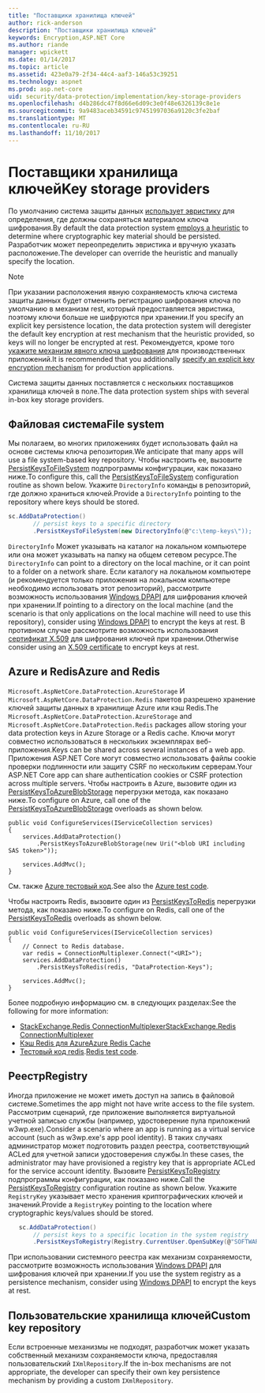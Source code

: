 ```yaml
---
title: "Поставщики хранилища ключей"
author: rick-anderson
description: "Поставщики хранилища ключей"
keywords: Encryption,ASP.NET Core
ms.author: riande
manager: wpickett
ms.date: 01/14/2017
ms.topic: article
ms.assetid: 423e0a79-2f34-44c4-aaf3-146a53c39251
ms.technology: aspnet
ms.prod: asp.net-core
uid: security/data-protection/implementation/key-storage-providers
ms.openlocfilehash: d4b286dc47f8d66e6d09c3e0f48e6326139c8e1e
ms.sourcegitcommit: 9a9483aceb34591c97451997036a9120c3fe2baf
ms.translationtype: MT
ms.contentlocale: ru-RU
ms.lasthandoff: 11/10/2017
---
```

# <a name="key-storage-providers"></a><span data-ttu-id="1c322-104">Поставщики хранилища ключей</span><span class="sxs-lookup"><span data-stu-id="1c322-104">Key storage providers</span></span>

<a name="data-protection-implementation-key-storage-providers"></a>

<span data-ttu-id="1c322-105">По умолчанию система защиты данных [использует эвристику](xref:security/data-protection/configuration/default-settings) для определения, где должны сохраняться материалом ключа шифрования.</span><span class="sxs-lookup"><span data-stu-id="1c322-105">By default the data protection system [employs a heuristic](xref:security/data-protection/configuration/default-settings) to determine where cryptographic key material should be persisted.</span></span> <span data-ttu-id="1c322-106">Разработчик может переопределить эвристика и вручную указать расположение.</span><span class="sxs-lookup"><span data-stu-id="1c322-106">The developer can override the heuristic and manually specify the location.</span></span>

> [!NOTE]
> <span data-ttu-id="1c322-107">При указании расположения явную сохраняемость ключа система защиты данных будет отменить регистрацию шифрования ключа по умолчанию в механизм rest, который предоставляется эвристика, поэтому ключи больше не шифруются при хранении.</span><span class="sxs-lookup"><span data-stu-id="1c322-107">If you specify an explicit key persistence location, the data protection system will deregister the default key encryption at rest mechanism that the heuristic provided, so keys will no longer be encrypted at rest.</span></span> <span data-ttu-id="1c322-108">Рекомендуется, кроме того [укажите механизм явного ключа шифрования](key-encryption-at-rest.md#data-protection-implementation-key-encryption-at-rest-providers) для производственных приложений.</span><span class="sxs-lookup"><span data-stu-id="1c322-108">It is recommended that you additionally [specify an explicit key encryption mechanism](key-encryption-at-rest.md#data-protection-implementation-key-encryption-at-rest-providers) for production applications.</span></span>

<span data-ttu-id="1c322-109">Система защиты данных поставляется с нескольких поставщиков хранилища ключей в поле.</span><span class="sxs-lookup"><span data-stu-id="1c322-109">The data protection system ships with several in-box key storage providers.</span></span>

## <a name="file-system"></a><span data-ttu-id="1c322-110">Файловая система</span><span class="sxs-lookup"><span data-stu-id="1c322-110">File system</span></span>

<span data-ttu-id="1c322-111">Мы полагаем, во многих приложениях будет использовать файл на основе системы ключа репозитория.</span><span class="sxs-lookup"><span data-stu-id="1c322-111">We anticipate that many apps will use a file system-based key repository.</span></span> <span data-ttu-id="1c322-112">Чтобы настроить ее, вызовите [PersistKeysToFileSystem](https://github.com/aspnet/DataProtection/blob/rel/1.1.0/src/Microsoft.AspNetCore.DataProtection/DataProtectionBuilderExtensions.cs) подпрограммы конфигурации, как показано ниже.</span><span class="sxs-lookup"><span data-stu-id="1c322-112">To configure this, call the [PersistKeysToFileSystem](https://github.com/aspnet/DataProtection/blob/rel/1.1.0/src/Microsoft.AspNetCore.DataProtection/DataProtectionBuilderExtensions.cs) configuration routine as shown below.</span></span> <span data-ttu-id="1c322-113">Укажите `DirectoryInfo` команды в репозиторий, где должно храниться ключей.</span><span class="sxs-lookup"><span data-stu-id="1c322-113">Provide a `DirectoryInfo` pointing to the repository where keys should be stored.</span></span>

```csharp
sc.AddDataProtection()
       // persist keys to a specific directory
       .PersistKeysToFileSystem(new DirectoryInfo(@"c:\temp-keys\"));
   ```

<span data-ttu-id="1c322-114">`DirectoryInfo` Может указывать на каталог на локальном компьютере или она может указывать на папку на общем сетевом ресурсе.</span><span class="sxs-lookup"><span data-stu-id="1c322-114">The `DirectoryInfo` can point to a directory on the local machine, or it can point to a folder on a network share.</span></span> <span data-ttu-id="1c322-115">Если каталогу на локальном компьютере (и рекомендуется только приложения на локальном компьютере необходимо использовать этот репозиторий), рассмотрите возможность использования [Windows DPAPI](key-encryption-at-rest.md#data-protection-implementation-key-encryption-at-rest) для шифрования ключей при хранении.</span><span class="sxs-lookup"><span data-stu-id="1c322-115">If pointing to a directory on the local machine (and the scenario is that only applications on the local machine will need to use this repository), consider using [Windows DPAPI](key-encryption-at-rest.md#data-protection-implementation-key-encryption-at-rest) to encrypt the keys at rest.</span></span> <span data-ttu-id="1c322-116">В противном случае рассмотрите возможность использования [сертификат X.509](key-encryption-at-rest.md#data-protection-implementation-key-encryption-at-rest) для шифрования ключей при хранении.</span><span class="sxs-lookup"><span data-stu-id="1c322-116">Otherwise consider using an [X.509 certificate](key-encryption-at-rest.md#data-protection-implementation-key-encryption-at-rest) to encrypt keys at rest.</span></span>

## <a name="azure-and-redis"></a><span data-ttu-id="1c322-117">Azure и Redis</span><span class="sxs-lookup"><span data-stu-id="1c322-117">Azure and Redis</span></span>

<span data-ttu-id="1c322-118">`Microsoft.AspNetCore.DataProtection.AzureStorage` И `Microsoft.AspNetCore.DataProtection.Redis` пакетов разрешено хранение ключей защиты данных в хранилище Azure или кэш Redis.</span><span class="sxs-lookup"><span data-stu-id="1c322-118">The `Microsoft.AspNetCore.DataProtection.AzureStorage` and `Microsoft.AspNetCore.DataProtection.Redis` packages allow storing your data protection keys in Azure Storage or a Redis cache.</span></span> <span data-ttu-id="1c322-119">Ключи могут совместно использоваться в нескольких экземплярах веб-приложения.</span><span class="sxs-lookup"><span data-stu-id="1c322-119">Keys can be shared across several instances of a web app.</span></span> <span data-ttu-id="1c322-120">Приложения ASP.NET Core могут совместно использовать файлы cookie проверки подлинности или защиту CSRF по нескольким серверам.</span><span class="sxs-lookup"><span data-stu-id="1c322-120">Your ASP.NET Core app can share authentication cookies or CSRF protection across multiple servers.</span></span> <span data-ttu-id="1c322-121">Чтобы настроить в Azure, вызовите один из [PersistKeysToAzureBlobStorage](https://github.com/aspnet/DataProtection/blob/rel/1.1.0/src/Microsoft.AspNetCore.DataProtection.AzureStorage/AzureDataProtectionBuilderExtensions.cs) перегрузки метода, как показано ниже.</span><span class="sxs-lookup"><span data-stu-id="1c322-121">To configure on Azure, call one of the [PersistKeysToAzureBlobStorage](https://github.com/aspnet/DataProtection/blob/rel/1.1.0/src/Microsoft.AspNetCore.DataProtection.AzureStorage/AzureDataProtectionBuilderExtensions.cs) overloads as shown below.</span></span>

```
public void ConfigureServices(IServiceCollection services)
{
    services.AddDataProtection()
        .PersistKeysToAzureBlobStorage(new Uri("<blob URI including SAS token>"));

    services.AddMvc();
}
```

<span data-ttu-id="1c322-122">См. также [Azure тестовый код](https://github.com/aspnet/DataProtection/blob/rel/1.1.0/samples/AzureBlob/Program.cs).</span><span class="sxs-lookup"><span data-stu-id="1c322-122">See also the [Azure test code](https://github.com/aspnet/DataProtection/blob/rel/1.1.0/samples/AzureBlob/Program.cs).</span></span>

<span data-ttu-id="1c322-123">Чтобы настроить Redis, вызовите один из [PersistKeysToRedis](https://github.com/aspnet/DataProtection/blob/rel/1.1.0/src/Microsoft.AspNetCore.DataProtection.Redis/RedisDataProtectionBuilderExtensions.cs) перегрузки метода, как показано ниже.</span><span class="sxs-lookup"><span data-stu-id="1c322-123">To configure on Redis, call one of the [PersistKeysToRedis](https://github.com/aspnet/DataProtection/blob/rel/1.1.0/src/Microsoft.AspNetCore.DataProtection.Redis/RedisDataProtectionBuilderExtensions.cs) overloads as shown below.</span></span>

```
public void ConfigureServices(IServiceCollection services)
{
    // Connect to Redis database.
    var redis = ConnectionMultiplexer.Connect("<URI>");
    services.AddDataProtection()
        .PersistKeysToRedis(redis, "DataProtection-Keys");

    services.AddMvc();
}
```

<span data-ttu-id="1c322-124">Более подробную информацию см. в следующих разделах:</span><span class="sxs-lookup"><span data-stu-id="1c322-124">See the following for more information:</span></span>

- [<span data-ttu-id="1c322-125">StackExchange.Redis ConnectionMultiplexer</span><span class="sxs-lookup"><span data-stu-id="1c322-125">StackExchange.Redis ConnectionMultiplexer</span></span>](https://github.com/StackExchange/StackExchange.Redis/blob/master/docs/Basics.md)
- [<span data-ttu-id="1c322-126">Кэш Redis для Azure</span><span class="sxs-lookup"><span data-stu-id="1c322-126">Azure Redis Cache</span></span>](https://docs.microsoft.com/azure/redis-cache/cache-dotnet-how-to-use-azure-redis-cache#connect-to-the-cache)
- <span data-ttu-id="1c322-127">[Тестовый код redis](https://github.com/aspnet/DataProtection/blob/rel/1.1.0/samples/Redis/Program.cs).</span><span class="sxs-lookup"><span data-stu-id="1c322-127">[Redis test code](https://github.com/aspnet/DataProtection/blob/rel/1.1.0/samples/Redis/Program.cs).</span></span>

## <a name="registry"></a><span data-ttu-id="1c322-128">Реестр</span><span class="sxs-lookup"><span data-stu-id="1c322-128">Registry</span></span>

<span data-ttu-id="1c322-129">Иногда приложение не может иметь доступ на запись в файловой системе.</span><span class="sxs-lookup"><span data-stu-id="1c322-129">Sometimes the app might not have write access to the file system.</span></span> <span data-ttu-id="1c322-130">Рассмотрим сценарий, где приложение выполняется виртуальной учетной записью службы (например, удостоверение пула приложений w3wp.exe).</span><span class="sxs-lookup"><span data-stu-id="1c322-130">Consider a scenario where an app is running as a virtual service account (such as w3wp.exe's app pool identity).</span></span> <span data-ttu-id="1c322-131">В таких случаях администратор может подготовить раздел реестра, соответствующий ACLed для учетной записи удостоверения службы.</span><span class="sxs-lookup"><span data-stu-id="1c322-131">In these cases, the administrator may have provisioned a registry key that is appropriate ACLed for the service account identity.</span></span> <span data-ttu-id="1c322-132">Вызовите [PersistKeysToRegistry](https://github.com/aspnet/DataProtection/blob/rel/1.1.0/src/Microsoft.AspNetCore.DataProtection/DataProtectionBuilderExtensions.cs) подпрограммы конфигурации, как показано ниже.</span><span class="sxs-lookup"><span data-stu-id="1c322-132">Call the [PersistKeysToRegistry](https://github.com/aspnet/DataProtection/blob/rel/1.1.0/src/Microsoft.AspNetCore.DataProtection/DataProtectionBuilderExtensions.cs) configuration routine as shown below.</span></span> <span data-ttu-id="1c322-133">Укажите `RegistryKey` указывает место хранения криптографических ключей и значений.</span><span class="sxs-lookup"><span data-stu-id="1c322-133">Provide a `RegistryKey` pointing to the location where cryptographic keys/values should be stored.</span></span>

```csharp
   sc.AddDataProtection()
       // persist keys to a specific location in the system registry
       .PersistKeysToRegistry(Registry.CurrentUser.OpenSubKey(@"SOFTWARE\Sample\keys"));
   ```

<span data-ttu-id="1c322-134">При использовании системного реестра как механизм сохраняемости, рассмотрите возможность использования [Windows DPAPI](key-encryption-at-rest.md#data-protection-implementation-key-encryption-at-rest) для шифрования ключей при хранении.</span><span class="sxs-lookup"><span data-stu-id="1c322-134">If you use the system registry as a persistence mechanism, consider using [Windows DPAPI](key-encryption-at-rest.md#data-protection-implementation-key-encryption-at-rest) to encrypt the keys at rest.</span></span>

## <a name="custom-key-repository"></a><span data-ttu-id="1c322-135">Пользовательские хранилища ключей</span><span class="sxs-lookup"><span data-stu-id="1c322-135">Custom key repository</span></span>

<span data-ttu-id="1c322-136">Если встроенные механизмы не подходят, разработчик может указать собственный механизм сохраняемости ключа, предоставляя пользовательский `IXmlRepository`.</span><span class="sxs-lookup"><span data-stu-id="1c322-136">If the in-box mechanisms are not appropriate, the developer can specify their own key persistence mechanism by providing a custom `IXmlRepository`.</span></span>
